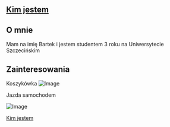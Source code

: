 ## [Kim jestem](https://sajdihere.github.io/Projekt/)



## O mnie
Mam na imię Bartek i jestem studentem 3 roku na Uniwersytecie Szczecińskim


## Zainteresowania

Koszykówka 
![Image](https://www.rp.pl/apps/pbcsi.dll/storyimage/RP/20200715/SPORT/200719620/AR/0/AR-200719620.jpg?imageversion=Artykul&lastModified=&exactW=1000)

Jazda samochodem

![Image](https://i.iplsc.com/-/0002A6AVK1F1WHP3-C303.jpg)

[Kim jestem](https://github.com/Sajdihere/Projekt/blob/gh-pages/index.md)

